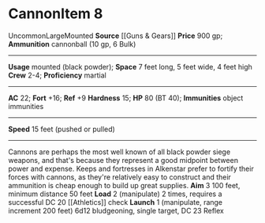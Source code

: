 ﻿---
ac: '22'
bulk: null
fortitude: '+16'
hardness: '15'
hp: '80'
id: '13'
item_category: Siege Weapons
land_speed: '15'
level: '8'
max_speed: '15'
name: Cannon
price: 900 gp
rarity: Uncommon
reflex: '+9'
size: Large
source: '[[DATABASE/source/Guns & Gears|Guns & Gears]]'
trait:
- '[[DATABASE/trait/Mounted|Mounted]]'
- '[[DATABASE/trait/Uncommon|Uncommon]]'
type: Siege Weapon
usage: mounted (black powder)

---
# Cannon<span class="item-type">Item 8</span>

<span class="trait-uncommon item-trait">Uncommon</span><span class="trait-size item-trait">Large</span><span class="item-trait">Mounted</span>
**Source** [[Guns & Gears]]
**Price** 900 gp; **Ammunition** cannonball (10 gp, 6 Bulk)

---
**Usage** mounted (black powder); **Space** 7 feet long, 5 feet wide, 4 feet high
**Crew** 2-4; **Proficiency** martial

---
**AC** 22; **Fort** +16; **Ref** +9
**Hardness** 15; **HP** 80 (BT 40); **Immunities** object immunities

---
**Speed** 15 feet (pushed or pulled)

---
Cannons are perhaps the most well known of all black powder siege weapons, and that's because they represent a good midpoint between power and expense. Keeps and fortresses in Alkenstar prefer to fortify their forces with cannons, as they're relatively easy to construct and their ammunition is cheap enough to build up great supplies.
 **Aim** <span class="action-icon">3</span> 100 feet, minimum distance 50 feet
 **Load** <span class="action-icon">2</span> (manipulate) 2 times, requires a successful DC 20 [[Athletics]] check
 **Launch** <span class="action-icon">1</span> (manipulate, range increment 200 feet) 6d12 bludgeoning, single target, DC 23 Reflex